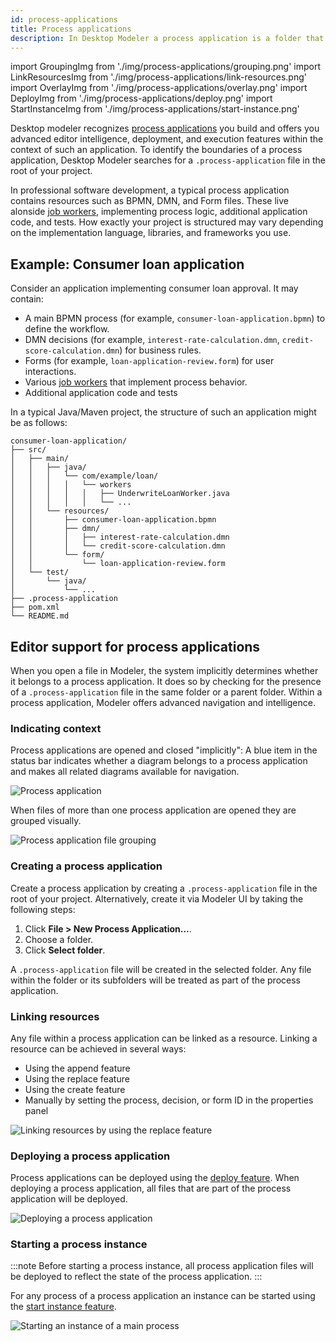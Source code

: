 ```yaml
---
id: process-applications
title: Process applications
description: In Desktop Modeler a process application is a folder that contains a .process-application file and a set of related files you can work on and deploy as a single bundle.
---
```


import GroupingImg from './img/process-applications/grouping.png'
import LinkResourcesImg from './img/process-applications/link-resources.png'
import OverlayImg from './img/process-applications/overlay.png'
import DeployImg from './img/process-applications/deploy.png'
import StartInstanceImg from './img/process-applications/start-instance.png'

Desktop modeler recognizes [process applications](../../concepts/process-applications.md) you build and offers you advanced editor intelligence, deployment, and execution features within the context of such an application. To identify the boundaries of a process application, Desktop Modeler searches for a `.process-application` file in the root of your project.

In professional software development, a typical process application contains resources such as BPMN, DMN, and Form files. These live alonside [job workers](/components/concepts/job-workers.md), implementing process logic, additional application code, and tests. How exactly your project is structured may vary depending on the implementation language, libraries, and frameworks you use.

## Example: Consumer loan application

Consider an application implementing consumer loan approval. It may contain:

- A main BPMN process (for example, `consumer-loan-application.bpmn`) to define the workflow.
- DMN decisions (for example, `interest-rate-calculation.dmn`, `credit-score-calculation.dmn`) for business rules.
- Forms (for example, `loan-application-review.form`) for user interactions.
- Various [job workers](/components/concepts/job-workers.md) that implement process behavior.
- Additional application code and tests

In a typical Java/Maven project, the structure of such an application might be as follows:

```
consumer-loan-application/
├── src/
│   ├── main/
│   │   ├── java/
│   │   │   └── com/example/loan/
│   │   │   │   └── workers
│   │   │   │   │   ├── UnderwriteLoanWorker.java
│   │   │   │   │   └── ...
│   │   └── resources/
│   │       ├── consumer-loan-application.bpmn
│   │       ├── dmn/
│   │       │   ├── interest-rate-calculation.dmn
│   │       │   └── credit-score-calculation.dmn
│   │       └── form/
│   │           └── loan-application-review.form
│   └── test/
│       └── java/
│           └── ...
├── .process-application
├── pom.xml
└── README.md
```

## Editor support for process applications

When you open a file in Modeler, the system implicitly determines whether it belongs to a process application. It does so by checking for the presence of a `.process-application` file in the same folder or a parent folder. Within a process application, Modeler offers advanced navigation and intelligence.

### Indicating context

Process applications are opened and closed "implicitly": A blue item in the status bar indicates whether a diagram belongs to a process application and makes all related diagrams available for navigation.

<p><img src={OverlayImg} alt="Process application" /></p>

When files of more than one process application are opened they are grouped visually.

<p><img src={GroupingImg} alt="Process application file grouping" /></p>

### Creating a process application

Create a process application by creating a `.process-application` file in the root of your project. Alternatively, create it via Modeler UI by taking the following steps:

1. Click **File > New Process Application...**.
2. Choose a folder.
3. Click **Select folder**.

A `.process-application` file will be created in the selected folder. Any file within the folder or its subfolders will be treated as part of the process application.

### Linking resources

Any file within a process application can be linked as a resource. Linking a resource can be achieved in several ways:

- Using the append feature
- Using the replace feature
- Using the create feature
- Manually by setting the process, decision, or form ID in the properties panel

<p><img src={LinkResourcesImg} alt="Linking resources by using the replace feature" /></p>

### Deploying a process application

Process applications can be deployed using the [deploy feature](./connect-to-camunda-8.md). When deploying a process application, all files that are part of the process application will be deployed.

<p><img src={DeployImg} alt="Deploying a process application" /></p>

### Starting a process instance

:::note
Before starting a process instance, all process application files will be deployed to reflect the state of the process application.
:::

For any process of a process application an instance can be started using the [start instance feature](./start-instance.md).

<p><img src={StartInstanceImg} alt="Starting an instance of a main process" /></p>
